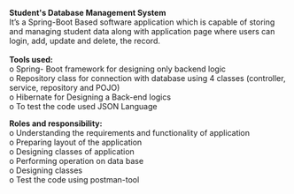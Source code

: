 <b>Student's Database Management System</b><br>
It’s a Spring-Boot Based software application which is capable of storing and managing student data along with application page where users can login, add, update and delete, the record.
<br><br>
<b>Tools used:</b><br>
o	Spring- Boot framework for designing only backend logic<br>
o	Repository class for connection with database using 4 classes (controller, service, repository and POJO)<br>
o	Hibernate for Designing a Back-end logics <br>
o	To test the code used JSON Language<br>

<b>Roles and responsibility:</b><br>
o Understanding the requirements and functionality of application<br>
o	Preparing layout of the application<br>
o	Designing classes of application<br>
o	Performing operation on data base<br>
o	Designing classes <br>
o	Test the code using postman-tool<br>

